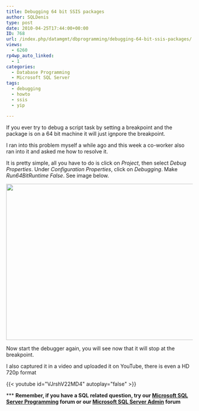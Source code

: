 ```yaml
---
title: Debugging 64 bit SSIS packages
author: SQLDenis
type: post
date: 2010-04-25T17:44:00+00:00
ID: 768
url: /index.php/datamgmt/dbprogramming/debugging-64-bit-ssis-packages/
views:
  - 6260
rp4wp_auto_linked:
  - 1
categories:
  - Database Programming
  - Microsoft SQL Server
tags:
  - debugging
  - howto
  - ssis
  - yip

---
```

If you ever try to debug a script task by setting a breakpoint and the package is on a 64 bit machine it will just ignpore the breakpoint.
  
I ran into this problem myself a while ago and this week a co-worker also ran into it and asked me how to resolve it.

It is pretty simple, all you have to do is click on _Project_, then select _Debug Properties_. Under _Configuration Properties_, click on _Debugging_. Make _Run64BitRuntime_ _False_. See image below. 

<img src="https://lessthandot.z19.web.core.windows.net/wp-content/uploads/blogs/DataMgmt//debug2.png" alt="" title="" width="696" height="422" />

Now start the debugger again, you will see now that it will stop at the breakpoint.

I also captured it in a video and uploaded it on YouTube, there is even a HD 720p format
  
{{< youtube id="VJrshV22MD4" autoplay="false" >}}

\*** **Remember, if you have a SQL related question, try our [Microsoft SQL Server Programming][1] forum or our [Microsoft SQL Server Admin][2] forum**<ins></ins>

 [1]: http://forum.lessthandot.com/viewforum.php?f=17
 [2]: http://forum.lessthandot.com/viewforum.php?f=22
